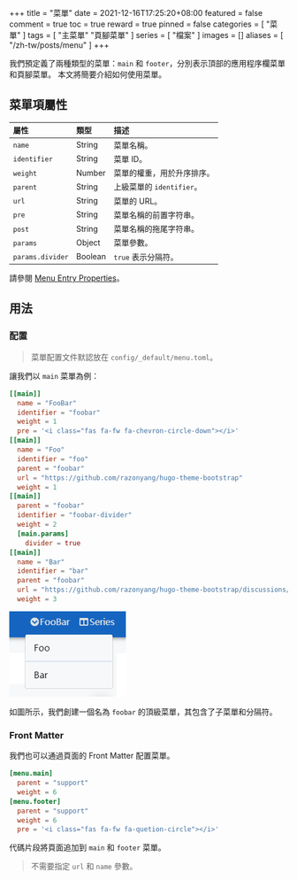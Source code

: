 +++
title = "菜單"
date = 2021-12-16T17:25:20+08:00
featured = false
comment = true
toc = true
reward = true
pinned = false
categories = [
  "菜單"
]
tags = [
  "主菜單"
  "頁腳菜單"
]
series = [
  "檔案"
]
images = []
aliases = [
  "/zh-tw/posts/menu"
]
+++

我們預定義了兩種類型的菜單：`main` 和 `footer`，分別表示頂部的應用程序欄菜單和頁腳菜單。
本文將簡要介紹如何使用菜單。

<!--more-->

## 菜單項屬性

| 屬性 | 類型 | 描述
|:---|:---|:---
| `name` | String | 菜單名稱。
| `identifier` | String | 菜單 ID。
| `weight` | Number | 菜單的權重，用於升序排序。
| `parent` | String | 上級菜單的 `identifier`。
| `url` | String | 菜單的 URL。
| `pre` | String | 菜單名稱的前置字符串。
| `post` | String | 菜單名稱的拖尾字符串。
| `params` | Object | 菜單參數。
| `params.divider` | Boolean | `true` 表示分隔符。

請參閱 [Menu Entry Properties](https://gohugo.io/variables/menus/)。

## 用法

### 配置

> 菜單配置文件默認放在 `config/_default/menu.toml`。

讓我們以 `main` 菜單為例：

```toml
[[main]]
  name = "FooBar"
  identifier = "foobar"
  weight = 1
  pre = '<i class="fas fa-fw fa-chevron-circle-down"></i>'
[[main]]
  name = "Foo"
  identifier = "foo"
  parent = "foobar"
  url = "https://github.com/razonyang/hugo-theme-bootstrap"
  weight = 1
[[main]]
  parent = "foobar"
  identifier = "foobar-divider"
  weight = 2
  [main.params]
    divider = true
[[main]]
  name = "Bar"
  identifier = "bar"
  parent = "foobar"
  url = "https://github.com/razonyang/hugo-theme-bootstrap/discussions/new"
  weight = 3
```

![Main Menus](images/main.png#center)

如圖所示，我們創建一個名為 `foobar`  的頂級菜單，其包含了子菜單和分隔符。

### Front Matter

我們也可以通過頁面的 Front Matter 配置菜單。

```toml
[menu.main]
  parent = "support"
  weight = 6
[menu.footer]
  parent = "support"
  weight = 6
  pre = '<i class="fas fa-fw fa-quetion-circle"></i>'
```

代碼片段將頁面追加到 `main` 和 `footer` 菜單。

> 不需要指定 `url` 和 `name` 參數。
